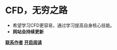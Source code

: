 <!-- _coverpage.md -->

# **CFD，无穷之路**
- 希望学习CFD更容易，通过学习提高自身核心技能。
- **网站会持续更新**


[**联系作者**]()
[**开启阅读**](README.md)